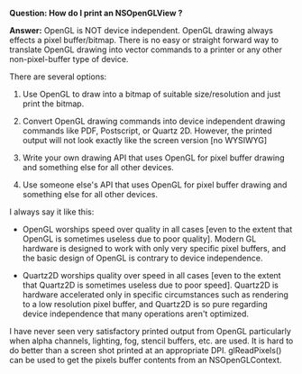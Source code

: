 **Question: How do I print an NSOpenGLView ?**

**Answer:**
OpenGL is NOT device independent.  OpenGL drawing always effects a pixel buffer/bitmap.  There is no easy or straight forward way to translate OpenGL drawing into vector commands to a printer or any other non-pixel-buffer type of device. 

There are several options:

1) Use OpenGL to draw into a bitmap of suitable size/resolution and just print the bitmap.

2) Convert OpenGL drawing commands into device independent drawing commands like PDF, Postscript, or Quartz 2D.  However, the printed output will not look exactly like the screen version [no WYSIWYG]

3) Write your own drawing API that uses OpenGL for pixel buffer drawing and something else for all other devices.

4) Use someone else's API that uses OpenGL for pixel buffer drawing and something else for all other devices.

I always say it like this: 

- OpenGL worships speed over quality in all cases [even to the extent that OpenGL is sometimes useless due to poor quality].  Modern GL hardware is designed to work with only very specific pixel buffers, and the basic design of OpenGL is contrary to device independence.  

- Quartz2D worships quality over speed in all cases [even to the extent that Quartz2D is sometimes useless due to poor speed]. Quartz2D is hardware accelerated only in specific circumstances such as rendering to a low resolution pixel buffer, and Quartz2D is so pure regarding device independence that many operations aren't optimized.

I have never seen very satisfactory printed output from OpenGL particularly when alpha channels, lighting, fog, stencil buffers, etc. are used.  It is hard to do better than a screen shot printed at an appropriate DPI.  glReadPixels() can be used to get the pixels buffer contents from an NSOpenGLContext.
